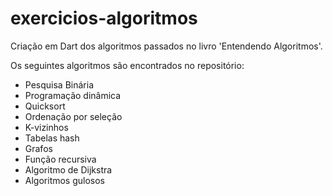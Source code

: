 # exercicios-algoritmos
Criação em Dart dos algoritmos passados no livro 'Entendendo Algoritmos'.

Os seguintes algoritmos são encontrados no repositório:
- Pesquisa Binária
- Programação dinâmica
- Quicksort
- Ordenação por seleção
- K-vizinhos
- Tabelas hash
- Grafos
- Função recursiva
- Algoritmo de Dijkstra
- Algoritmos gulosos
